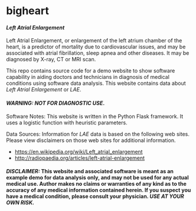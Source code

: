 # bigheart

#### *Left Atrial Enlargement* 
Left Atrial Enlargement, or enlargement of the left atrium chamber of the heart, is a predictor of mortality due to cardiovascular issues, and may be associated with atrial fibrillation, sleep apnea and other diseases.  It may be diagnosed by X-ray, CT or MRI scan.  

This repo contains source code for a demo website to show software capability in aiding doctors and technicians in diagnosis of medical conditions using software data analysis.  This website contains data about *Left Atrial Enlargement* or *LAE*.  
#### *WARNING: NOT FOR DIAGNOSTIC USE*. 

Software Notes: This website is written in the Python Flask framework. It uses a logistic function with heuristic parameters.

Data Sources: Information for *LAE* data is based on the following web sites.  Please view disclaimers on those web sites for additional information.
+ https://en.wikipedia.org/wiki/Left_atrial_enlargement
+ http://radiopaedia.org/articles/left-atrial-enlargement

#### *DISCLAIMER:* This website and associated software is meant as an example demo for data analysis only, and may not be used for any actual medical use.  Author makes no claims or warranties of any kind as to the accuracy of any medical information contained herein.  If you suspect you have a medical condition, please consult your physician.  *USE AT YOUR OWN RISK.*

